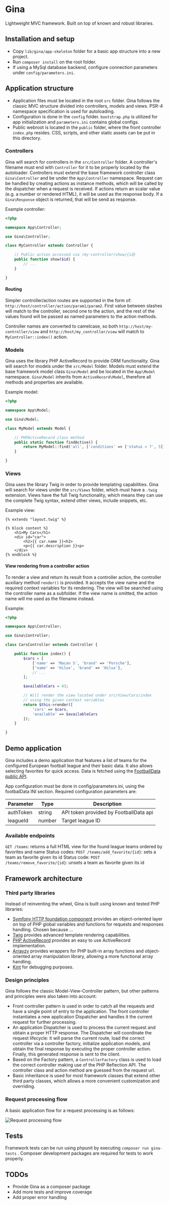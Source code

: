 # Gina

Lightweight MVC framework. Built on top of known and robust libraries.

## Installation and setup

* Copy `lib/gina/app-skeleton` folder for a basic app structure into a new project.
* Run `composer install` on the root folder.
* If using a MySql database backend, configure connection parameters under `config/parameters.ini`.

## Application structure

* Application files must be located in the root `src` folder. Gina follows the classic MVC structure divided into controllers, models and views. PSR-4 namespace specification is used for autoloading.
* Configuration is done in the `config` folder. `bootstrap.php` is utilized for app initialization and `parameters.ini` contains global configs.
* Public webroot is located in the `public` folder, where the front controller `index.php` resides. CSS, scripts, and other static assets can be put in this directory.

### Controllers
Gina will search for controllers in the `src/Controller` folder. A controller's filename must end with `Controller` for it to be properly located by the autoloader.
Controllers must extend the base framework controller class `Gina\Controller` and be under the `App\Controller` namespace.
Request can be handled by creating actions as instance methods, which will be called by the dispatcher when a request is received.
If actions return an scalar value (e.g. a number or rendered HTML), it will be used as the response body. If a `Gina\Response` object is returned, that will be send as response.

Example controller:

```php
<?php

namespace App\Controller;

use Gina\Controller;

class MyController extends Controller {

    // Public action accessed via /my-controller/show/{id}
    public function show($id) {
        // ...
    }

}

```

#### Routing

Simpler controller/action routes are supported in the form of:
`http://host/controller/action/param1/param2`. First value between slashes will match to the controller, second one to the action, and the rest of the values found will be passed as named parameters to the action methods.

Controller names are converted to camelcase, so both `http://host/my-controller/view` and `http://host/my_controller/view` will match to `MyController::index()` action.

### Models

Gina uses the library PHP ActiveRecord to provide ORM functionality.
Gina will search for models under the `src/Model` folder.
Models must extend the base framework model class `Gina\Model` and be located in the `App\Model` namespace.
`Gina\Model` inherits from `ActiveRecord\Model`, therefore all methods and properties are available.

Example model:

```php
<?php

namespace App\Model;

use Gina\Model;

class MyModel extends Model {

    // PHPActiveRecord class method
    public static function findActive() {
        return MyModel::find('all', ['conditions' => ['status > ?', 5]]);
    }

}

```

### Views

Gina uses the library Twig in order to provide templating capabilities.
Gina will search for views under the `src/Views` folder, which must have a `.twig` extension. Views have the full Twig functionality, which means they can use the complete Twig syntax, extend other views, include snippets, etc.

Example view:

```twig
{% extends "layout.twig" %}

{% block content %}
    <h1>My Cars</h1>
    <div id="car">
        <h2>{{ car.name }}<h2>
        <p>{{ car.description }}<p>
    </div>
{% endblock %}
```

#### View rendering from a controller action

To render a view and return its result from a controller action, the controller auxiliary method `render()` is provided. It accepts the view name and the required context variables for its rendering. The view will be searched using the controller name as a subfolder. If the view name is omitted, the action name will me used as the filename instead.

Example:

```php
<?php

namespace App\Controller;

use Gina\Controller;

class CarsController extends Controller {

    public function index() {
        $cars = [
            ['name' => 'Macan S', 'brand' => 'Porsche'],
            ['name' => 'Hilux', 'brand' => 'Hilux'],
            // ...
        ];

        $availableCars = 43;

        // Will render the view located under src/View/Cars/index
        // using the given context variables
        return $this->render([
            'cars' => $cars,
            'available' => $availableCars
        ]);
    }

}

```

## Demo application

Gina includes a demo application that features a list of teams for the configured European football league and their basic data. It also allows selecting favorites for quick access. Data is fetched using the [FootballData public API](http://api.football-data.org).

App configuration must be done in config/parameters.ini, using the footbalData INI section. Required configuration parameters are:

| Parameter  | Type | Description |
| ------------- | ------------- | ------------- |
| authToken  | string  | API token provided by FootballData api  |
| leagueId  | number  | Target league ID  |

### Available endpoints

`GET /teams`: returns a full HTML view for the found league teams ordered by favorites and name
Status codes:
`POST /teams/add_favorite/{id}`: sets a team as favorite given its id
Status code:
`POST /teams/remove_favorite/{id}`: unsets a team as favorite given its id


## Framework architecture

### Third party libraries

Instead of reinventing the wheel, Gina is built using known and tested PHP libraries:
* [Symfony HTTP foundation component](https://github.com/symfony/http-foundation) provides an object-oriented layer on top of PHP global variables and functions for requests and responses handling. Chosen because ...
* [Twig](https://github.com/twigphp/Twig) provides advanced template rendering capabilities.
* [PHP ActiveRecord](https://github.com/jpfuentes2/php-activerecord) provides an easy to use ActiveRecord implementation.
* [Arrayzy](https://github.com/bocharsky-bw/Arrayzy) provides wrappers for PHP built-in array functions and object-oriented array manipulation library, allowing a more functional array handling.
* [Kint](https://github.com/raveren/kint) for debugging purposes.

### Design principles

Gina follows the classic Model-View-Controller pattern, but other patterns and principles were also taken into account:
* Front controller pattern is used in order to catch all the requests and have a single point of entry to the application. The front controller instantiates a new application Dispatcher and handles it the current request for further processing.
* An application Dispatcher is used to process the current request and obtain a proper HTTP response. The Dispatcher will coordinate the request lifecycle: it will parse the current route, load the correct controller via a controller factory, initialize application models, and obtain the final response by executing the proper controller action. Finally, this generated response is sent to the client.
* Based on the Factory pattern, a `ControllerFactory` class is used to load the correct controller making use of the PHP Reflection API. The controller class and action method are guessed from the request url.
* Basic inheritance is used for most framework classes that extend other third party classes, which allows a more convenient customization and overriding.

### Request processing flow

A basic  application flow for a request processing is as follows:

![Request processing flow](https://raw.githubusercontent.com/ajfranzoia/gina/master/request-flow-v3.png)


## Tests

Framework tests can be run using phpunit by executing `composer run gina-tests`
. Composer development packages are required for tests to work properly.

## TODOs

* Provide Gina as a composer package
* Add more tests and improve coverage
* Add proper error handling
